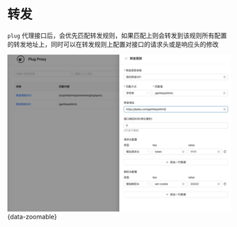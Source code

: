 # 转发

`plug` 代理接口后，会优先匹配转发规则，如果匹配上则会转发到该规则所有配置的转发地址上，同时可以在转发规则上配置对接口的请求头或是响应头的修改

![alt text](./images/forwary-rule-config.jpg){data-zoomable}
